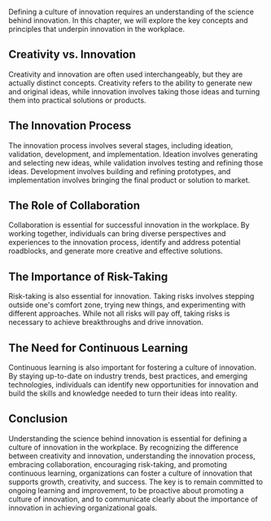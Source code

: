 
Defining a culture of innovation requires an understanding of the science behind innovation. In this chapter, we will explore the key concepts and principles that underpin innovation in the workplace.

Creativity vs. Innovation
-------------------------

Creativity and innovation are often used interchangeably, but they are actually distinct concepts. Creativity refers to the ability to generate new and original ideas, while innovation involves taking those ideas and turning them into practical solutions or products.

The Innovation Process
----------------------

The innovation process involves several stages, including ideation, validation, development, and implementation. Ideation involves generating and selecting new ideas, while validation involves testing and refining those ideas. Development involves building and refining prototypes, and implementation involves bringing the final product or solution to market.

The Role of Collaboration
-------------------------

Collaboration is essential for successful innovation in the workplace. By working together, individuals can bring diverse perspectives and experiences to the innovation process, identify and address potential roadblocks, and generate more creative and effective solutions.

The Importance of Risk-Taking
-----------------------------

Risk-taking is also essential for innovation. Taking risks involves stepping outside one's comfort zone, trying new things, and experimenting with different approaches. While not all risks will pay off, taking risks is necessary to achieve breakthroughs and drive innovation.

The Need for Continuous Learning
--------------------------------

Continuous learning is also important for fostering a culture of innovation. By staying up-to-date on industry trends, best practices, and emerging technologies, individuals can identify new opportunities for innovation and build the skills and knowledge needed to turn their ideas into reality.

Conclusion
----------

Understanding the science behind innovation is essential for defining a culture of innovation in the workplace. By recognizing the difference between creativity and innovation, understanding the innovation process, embracing collaboration, encouraging risk-taking, and promoting continuous learning, organizations can foster a culture of innovation that supports growth, creativity, and success. The key is to remain committed to ongoing learning and improvement, to be proactive about promoting a culture of innovation, and to communicate clearly about the importance of innovation in achieving organizational goals.
